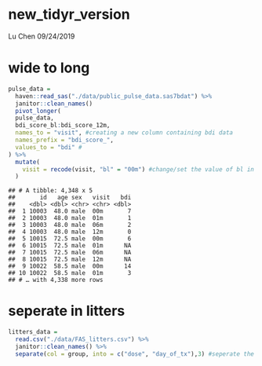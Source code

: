 new\_tidyr\_version
================
Lu Chen
09/24/2019

wide to long
============

``` r
pulse_data = 
  haven::read_sas("./data/public_pulse_data.sas7bdat") %>%
  janitor::clean_names()
  pivot_longer(
  pulse_data,
  bdi_score_bl:bdi_score_12m,
  names_to = "visit", #creating a new column containing bdi data
  names_prefix = "bdi_score_",
  values_to = "bdi" #
) %>% 
  mutate(
    visit = recode(visit, "bl" = "00m") #change/set the value of bl in visit column into "00m"
  )
```

    ## # A tibble: 4,348 x 5
    ##       id   age sex   visit   bdi
    ##    <dbl> <dbl> <chr> <chr> <dbl>
    ##  1 10003  48.0 male  00m       7
    ##  2 10003  48.0 male  01m       1
    ##  3 10003  48.0 male  06m       2
    ##  4 10003  48.0 male  12m       0
    ##  5 10015  72.5 male  00m       6
    ##  6 10015  72.5 male  01m      NA
    ##  7 10015  72.5 male  06m      NA
    ##  8 10015  72.5 male  12m      NA
    ##  9 10022  58.5 male  00m      14
    ## 10 10022  58.5 male  01m       3
    ## # … with 4,338 more rows

seperate in litters
===================

``` r
litters_data = 
  read.csv("./data/FAS_litters.csv") %>% 
  janitor::clean_names() %>% 
  separate(col = group, into = c("dose", "day_of_tx"),3) #seperate the old column "group" into two new columns dose and day_of_tx;
```
